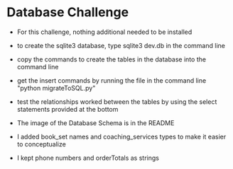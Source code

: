 # Database Challenge

* For this challenge, nothing additional needed to be installed
* to create the sqlite3 database, type sqlite3 dev.db in the command line
* copy the commands to create the tables in the database into the command line
* get the insert commands by running the file in the command line "python migrateToSQL.py"
* test the relationships worked between the tables by using the select statements provided at the bottom

* The image of the Database Schema is in the README
* I added book_set names and coaching_services types to make it easier to conceptualize
* I kept phone numbers and orderTotals as strings

